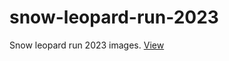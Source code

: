 # snow-leopard-run-2023
Snow leopard run 2023 images. [View](https://baitkul.github.io/snow-leopard-run-2023)
